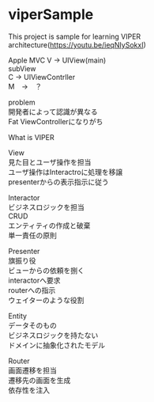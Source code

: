 # viperSample
This project is sample for learning VIPER architecture(https://youtu.be/ieqNIySokxI)

Apple MVC
V → UIView(main)<br>
    subView<br>
C → UIViewContrller<br>
M　→　？<br>

problem<br>
開発者によって認識が異なる<br>
Fat ViewControllerになりがち<br>

What is VIPER<br>

View<br>
見た目とユーザ操作を担当<br>
ユーザ操作はInteractroに処理を移譲<br>
presenterからの表示指示に従う<br>

Interactor<br>
ビジネスロジックを担当<br>
CRUD<br>
エンティティの作成と破棄<br>
単一責任の原則<br>

Presenter<br>
旗振り役<br>
ビューからの依頼を捌く<br>
interactorへ要求<br>
routerへの指示<br>
ウェイターのような役割<br>

Entity<br>
データそのもの<br>
ビジネスロジックを持たない<br>
ドメインに抽象化されたモデル<br>

Router<br>
画面遷移を担当<br>
遷移先の画面を生成<br>
依存性を注入<br>
